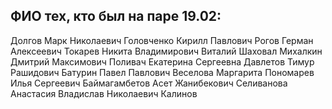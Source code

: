 ## ФИО тех, кто был на паре 19.02:

Долгов Марк Николаевич
Головченко Кирилл Павлович
Рогов Герман Алексеевич
Токарев Никита Владимирович
Виталий Шаховал
Михалкин Дмитрий Максимович
Поливач Екатерина Сергеевна
Давлетов Тимур Рашидович
Батурин Павел Павлович
Веселова Маргарита
Пономарев Илья Сергеевич
Баймагамбетов Асет Жанибекович
Селиванова Анастасия
Владислав Николаевич Калинов